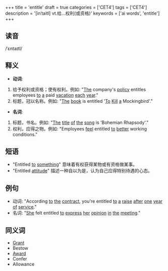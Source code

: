 +++
title = 'entitle'
draft = true
categories = ['CET4']
tags = ['CET4']
description = '[inˈtaitl] vt.给…权利(或资格)'
keywords = ['ai words', 'entitle']
+++

## 读音
/ˈɛntaɪtl/

## 释义
- **动词**:
1. 给予权利或资格；使有权利。例如: "[The](/zh/post/the/) company's [policy](/zh/post/policy/) entitles employees [to](/zh/post/to/) [a](/zh/post/a/) paid [vacation](/zh/post/vacation/) [each](/zh/post/each/) [year](/zh/post/year/)."
2. 标题，冠以名称。例如: "[The](/zh/post/the/) [book](/zh/post/book/) is entitled '[To](/zh/post/to/) [Kill](/zh/post/kill/) [a](/zh/post/a/) Mockingbird'."

- **名词**:
1. 标题，书名。例如: "[The](/zh/post/the/) [title](/zh/post/title/) [of](/zh/post/of/) [the](/zh/post/the/) [song](/zh/post/song/) is 'Bohemian Rhapsody'."
2. 权利，应得之物。例如: "Employees [feel](/zh/post/feel/) entitled [to](/zh/post/to/) [better](/zh/post/better/) working conditions."

## 短语
- "Entitled [to](/zh/post/to/) [something](/zh/post/something/)" 意味着有权获得某物或有资格做某事。
- "Entitled [attitude](/zh/post/attitude/)" 描述一种自以为是，认为自己应得特别待遇的心态。

## 例句
- 动词: "According [to](/zh/post/to/) [the](/zh/post/the/) [contract](/zh/post/contract/), you're entitled [to](/zh/post/to/) [a](/zh/post/a/) [raise](/zh/post/raise/) [after](/zh/post/after/) [one](/zh/post/one/) [year](/zh/post/year/) [of](/zh/post/of/) [service](/zh/post/service/)."
- 名词: "[She](/zh/post/she/) felt entitled [to](/zh/post/to/) [express](/zh/post/express/) [her](/zh/post/her/) [opinion](/zh/post/opinion/) [in](/zh/post/in/) [the](/zh/post/the/) [meeting](/zh/post/meeting/)."

## 同义词
- [Grant](/zh/post/grant/)
- Bestow
- [Award](/zh/post/award/)
- Confer
- Allowance
